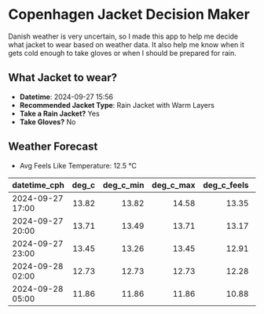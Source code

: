 
# Copenhagen Jacket Decision Maker

Danish weather is very uncertain, so I made this app to help me decide what jacket to wear based on weather data. 
It also help me know when it gets cold enough to take gloves or when I should be prepared for rain.

## What Jacket to wear?

- **Datetime**: 2024-09-27 15:56
- **Recommended Jacket Type**: Rain Jacket with Warm Layers
- **Take a Rain Jacket?** Yes
- **Take Gloves?** No

## Weather Forecast
- Avg Feels Like Temperature: 12.5 °C

| datetime_cph     |   deg_c |   deg_c_min |   deg_c_max |   deg_c_feels | weather   | wind   | rain   |
|:-----------------|--------:|------------:|------------:|--------------:|:----------|:-------|:-------|
| 2024-09-27 17:00 |   13.82 |       13.82 |       14.58 |         13.35 | Rain      | High   | Low    |
| 2024-09-27 20:00 |   13.71 |       13.49 |       13.71 |         13.17 | Rain      | High   | Low    |
| 2024-09-27 23:00 |   13.45 |       13.26 |       13.45 |         12.91 | Rain      | Medium | Low    |
| 2024-09-28 02:00 |   12.73 |       12.73 |       12.73 |         12.28 | Rain      | High   | Low    |
| 2024-09-28 05:00 |   11.86 |       11.86 |       11.86 |         10.88 | Clouds    | High   | None   |
        